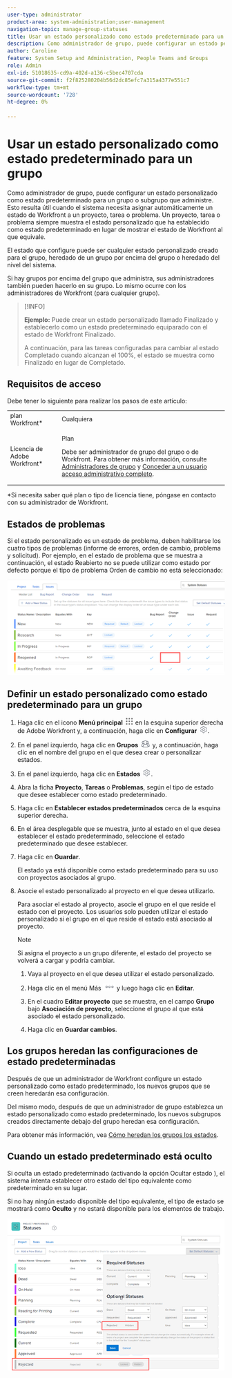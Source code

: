```yaml
---
user-type: administrator
product-area: system-administration;user-management
navigation-topic: manage-group-statuses
title: Usar un estado personalizado como estado predeterminado para un grupo
description: Como administrador de grupo, puede configurar un estado personalizado como estado predeterminado para un grupo o subgrupo que administre. Esto resulta útil cuando el sistema necesita asignar automáticamente un estado de Workfront a un proyecto, tarea o problema. Un proyecto, tarea o problema siempre muestra el estado personalizado que ha establecido como estado predeterminado en lugar de mostrar el estado de Workfront al que equivale.
author: Caroline
feature: System Setup and Administration, People Teams and Groups
role: Admin
exl-id: 51018635-cd9a-402d-a136-c5bec4707cda
source-git-commit: f2f825280204b56d2dc85efc7a315a4377e551c7
workflow-type: tm+mt
source-wordcount: '728'
ht-degree: 0%

---
```


# Usar un estado personalizado como estado predeterminado para un grupo

Como administrador de grupo, puede configurar un estado personalizado como estado predeterminado para un grupo o subgrupo que administre. Esto resulta útil cuando el sistema necesita asignar automáticamente un estado de Workfront a un proyecto, tarea o problema. Un proyecto, tarea o problema siempre muestra el estado personalizado que ha establecido como estado predeterminado en lugar de mostrar el estado de Workfront al que equivale.

El estado que configure puede ser cualquier estado personalizado creado para el grupo, heredado de un grupo por encima del grupo o heredado del nivel del sistema.

Si hay grupos por encima del grupo que administra, sus administradores también pueden hacerlo en su grupo. Lo mismo ocurre con los administradores de Workfront (para cualquier grupo).

>[!INFO]
>
>**Ejemplo:** Puede crear un estado personalizado llamado Finalizado y establecerlo como un estado predeterminado equiparado con el estado de Workfront Finalizado.
>
>A continuación, para las tareas configuradas para cambiar al estado Completado cuando alcanzan el 100%, el estado se muestra como Finalizado en lugar de Completado.

## Requisitos de acceso

Debe tener lo siguiente para realizar los pasos de este artículo:

<table style="table-layout:auto"> 
 <col> 
 <col> 
 <tbody> 
  <tr> 
   <td role="rowheader">plan Workfront*</td> 
   <td>Cualquiera</td> 
  </tr> 
  <tr> 
   <td role="rowheader">Licencia de Adobe Workfront*</td> 
   <td> <p>Plan </p> <p>Debe ser administrador de grupo del grupo o de Workfront. Para obtener más información, consulte <a href="../../../administration-and-setup/manage-groups/group-roles/group-administrators.md" class="MCXref xref">Administradores de grupo</a> y <a href="../../../administration-and-setup/add-users/configure-and-grant-access/grant-a-user-full-administrative-access.md" class="MCXref xref">Conceder a un usuario acceso administrativo completo</a>.</p> </td> 
  </tr> 
 </tbody> 
</table>

&#42;Si necesita saber qué plan o tipo de licencia tiene, póngase en contacto con su administrador de Workfront.

## Estados de problemas

Si el estado personalizado es un estado de problema, deben habilitarse los cuatro tipos de problemas (informe de errores, orden de cambio, problema y solicitud). Por ejemplo, en el estado de problema que se muestra a continuación, el estado Reabierto no se puede utilizar como estado por defecto porque el tipo de problema Orden de cambio no está seleccionado:

![](assets/all-4-issue-types-enabled.png)

## Definir un estado personalizado como estado predeterminado para un grupo

1. Haga clic en el icono **Menú principal** ![](assets/main-menu-icon.png) en la esquina superior derecha de Adobe Workfront y, a continuación, haga clic en **Configurar** ![](assets/gear-icon-settings.png).
1. En el panel izquierdo, haga clic en **Grupos** ![](assets/groups-icon.png) y, a continuación, haga clic en el nombre del grupo en el que desea crear o personalizar estados.
1. En el panel izquierdo, haga clic en **Estados** ![](assets/gear-icon-settings.png).
1. Abra la ficha **Proyecto**, **Tareas** o **Problemas**, según el tipo de estado que desee establecer como estado predeterminado.
1. Haga clic en **Establecer estados predeterminados** cerca de la esquina superior derecha.
1. En el área desplegable que se muestra, junto al estado en el que desea establecer el estado predeterminado, seleccione el estado predeterminado que desee establecer.
1. Haga clic en **Guardar**.

   El estado ya está disponible como estado predeterminado para su uso con proyectos asociados al grupo.

1. Asocie el estado personalizado al proyecto en el que desea utilizarlo.

   Para asociar el estado al proyecto, asocie el grupo en el que reside el estado con el proyecto. Los usuarios solo pueden utilizar el estado personalizado si el grupo en el que reside el estado está asociado al proyecto.

   >[!NOTE]
   >
   >Si asigna el proyecto a un grupo diferente, el estado del proyecto se volverá a cargar y podría cambiar.

   1. Vaya al proyecto en el que desea utilizar el estado personalizado.
   1. Haga clic en el menú Más ![](assets/more-icon.png) y luego haga clic en **Editar**.
   1. En el cuadro **Editar proyecto** que se muestra, en el campo **Grupo** bajo **Asociación de proyecto**, seleccione el grupo al que está asociado el estado personalizado.

   1. Haga clic en **Guardar cambios**.

## Los grupos heredan las configuraciones de estado predeterminadas

Después de que un administrador de Workfront configure un estado personalizado como estado predeterminado, los nuevos grupos que se creen heredarán esa configuración.

Del mismo modo, después de que un administrador de grupo establezca un estado personalizado como estado predeterminado, los nuevos subgrupos creados directamente debajo del grupo heredan esa configuración.

Para obtener más información, vea [Cómo heredan los grupos los estados](../../../administration-and-setup/manage-groups/manage-group-statuses/how-groups-inherit-statuses.md).

## Cuando un estado predeterminado está oculto

Si oculta un estado predeterminado (activando la opción Ocultar estado ), el sistema intenta establecer otro estado del tipo equivalente como predeterminado en su lugar.

Si no hay ningún estado disponible del tipo equivalente, el tipo de estado se mostrará como **Oculto** y no estará disponible para los elementos de trabajo.

![](assets/when-hide-default-status-no-equivalent.png)
